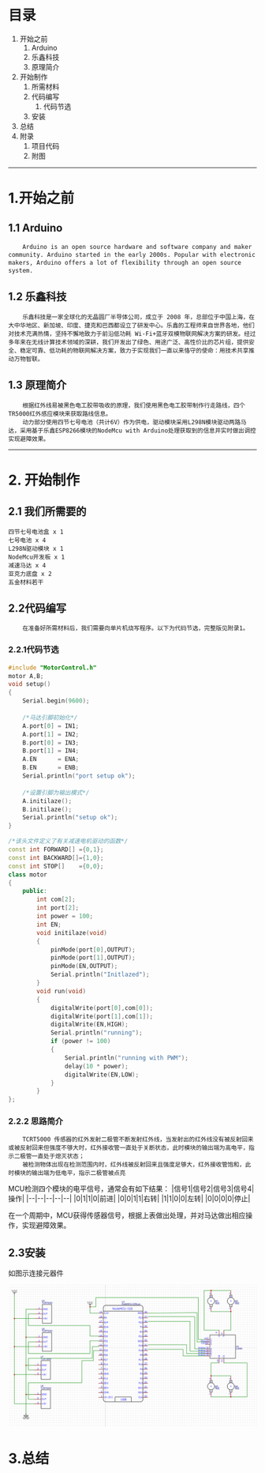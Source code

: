 # 目录
1. 开始之前
    1. Arduino
    1. 乐鑫科技
    1. 原理简介
1. 开始制作
    1. 所需材料
    1. 代码编写
        1. 代码节选
    3. 安装
1. 总结 
1. 附录
    1. 项目代码
    1. 附图
-----

# 1.开始之前
## 1.1 Arduino
        Arduino is an open source hardware and software company and maker community. Arduino started in the early 2000s. Popular with electronic makers, Arduino offers a lot of flexibility through an open source system.
## 1.2 乐鑫科技
        乐鑫科技是一家全球化的无晶圆厂半导体公司，成立于 2008 年，总部位于中国上海，在大中华地区、新加坡、印度、捷克和巴西都设立了研发中心。乐鑫的工程师来自世界各地，他们对技术充满热情，坚持不懈地致力于前沿低功耗 Wi-Fi+蓝牙双模物联网解决方案的研发。经过多年来在无线计算技术领域的深耕，我们开发出了绿色、用途广泛、高性价比的芯片组，提供安全、稳定可靠、低功耗的物联网解决方案，致力于实现我们一直以来恪守的使命：用技术共享推动万物智联。
## 1.3 原理简介
        根据红外线易被黑色电工胶带吸收的原理，我们使用黑色电工胶带制作行走路线，四个TR5000红外感应模块来获取路线信息。
        动力部分使用四节七号电池（共计6V）作为供电，驱动模块采用L298N模块驱动两路马达，采用基于乐鑫ESP8266模块的NodeMcu with Arduino处理获取到的信息并实时做出调控实现避障效果。

------

# 2. 开始制作
## 2.1 我们所需要的
    四节七号电池盒 x 1
    七号电池 x 4
    L298N驱动模块 x 1
    NodeMcu开发板 x 1
    减速马达 x 4
    亚克力底盘 x 2
    五金材料若干
## 2.2代码编写
        在准备好所需材料后，我们需要向单片机烧写程序。以下为代码节选，完整版见附录1。
### 2.2.1代码节选
        
  
```cpp
#include "MotorControl.h"
motor A,B;
void setup()
{
    Serial.begin(9600);
    
    /*马达引脚初始化*/
    A.port[0] = IN1;
    A.port[1] = IN2;
    B.port[0] = IN3;
    B.port[1] = IN4;
    A.EN      = ENA;
    B.EN      = ENB;
    Serial.println("port setup ok");
    
    /*设置引脚为输出模式*/
    A.initilaze();
    B.initilaze();
    Serial.println("setup ok");
}
```
```cpp
/*该头文件定义了有关减速电机驱动的函数*/
const int FORWARD[] ={0,1};
const int BACKWARD[]={1,0};
const int STOP[]    ={0,0};
class motor
{
    public:
        int com[2];
        int port[2];
        int power = 100;
        int EN;
        void initilaze(void)
        {
            pinMode(port[0],OUTPUT);
            pinMode(port[1],OUTPUT);
            pinMode(EN,OUTPUT);
            Serial.println("Initlazed");
        }
        void run(void)
        {
            digitalWrite(port[0],com[0]);
            digitalWrite(port[1],com[1]);
            digitalWrite(EN,HIGH);
            Serial.println("running");
            if (power != 100)
            {
                Serial.println("running with PWM");
                delay(10 * power);
                digitalWrite(EN,LOW);
            }
        }
};
```
### 2.2.2 思路简介
        TCRT5000 传感器的红外发射二极管不断发射红外线，当发射出的红外线没有被反射回来或被反射回来但强度不够大时，红外接收管一直处于关断状态，此时模块的输出端为高电平，指示二极管一直处于熄灭状态；
        被检测物体出现在检测范围内时，红外线被反射回来且强度足够大，红外接收管饱和，此时模块的输出端为低电平，指示二极管被点亮

  MCU检测四个模块的电平信号，通常会有如下结果：
|信号1|信号2|信号3|信号4|操作|
|--|--|--|--|--|
|0|1|1|0|前进|
|0|0|1|1|右转|
|1|1|0|0|左转|
|0|0|0|0|停止|

  在一个周期中，MCU获得传感器信号，根据上表做出处理，并对马达做出相应操作，实现避障效果。
## 2.3安装
  如图示连接元器件

![图示](https://github.com/ShooterH/8266-autoCar/blob/main/img/layout.png)

# 3.总结

